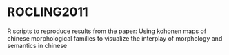 # ROCLING2011
R scripts to reproduce results from the paper:
Using kohonen maps of chinese morphological families to visualize the interplay of morphology and semantics in chinese
